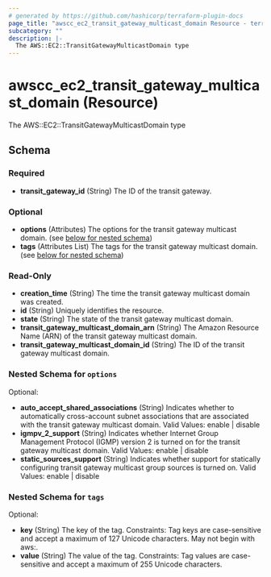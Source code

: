 ```yaml
---
# generated by https://github.com/hashicorp/terraform-plugin-docs
page_title: "awscc_ec2_transit_gateway_multicast_domain Resource - terraform-provider-awscc"
subcategory: ""
description: |-
  The AWS::EC2::TransitGatewayMulticastDomain type
---
```


# awscc_ec2_transit_gateway_multicast_domain (Resource)

The AWS::EC2::TransitGatewayMulticastDomain type



<!-- schema generated by tfplugindocs -->
## Schema

### Required

- **transit_gateway_id** (String) The ID of the transit gateway.

### Optional

- **options** (Attributes) The options for the transit gateway multicast domain. (see [below for nested schema](#nestedatt--options))
- **tags** (Attributes List) The tags for the transit gateway multicast domain. (see [below for nested schema](#nestedatt--tags))

### Read-Only

- **creation_time** (String) The time the transit gateway multicast domain was created.
- **id** (String) Uniquely identifies the resource.
- **state** (String) The state of the transit gateway multicast domain.
- **transit_gateway_multicast_domain_arn** (String) The Amazon Resource Name (ARN) of the transit gateway multicast domain.
- **transit_gateway_multicast_domain_id** (String) The ID of the transit gateway multicast domain.

<a id="nestedatt--options"></a>
### Nested Schema for `options`

Optional:

- **auto_accept_shared_associations** (String) Indicates whether to automatically cross-account subnet associations that are associated with the transit gateway multicast domain. Valid Values: enable | disable
- **igmpv_2_support** (String) Indicates whether Internet Group Management Protocol (IGMP) version 2 is turned on for the transit gateway multicast domain. Valid Values: enable | disable
- **static_sources_support** (String) Indicates whether support for statically configuring transit gateway multicast group sources is turned on. Valid Values: enable | disable


<a id="nestedatt--tags"></a>
### Nested Schema for `tags`

Optional:

- **key** (String) The key of the tag. Constraints: Tag keys are case-sensitive and accept a maximum of 127 Unicode characters. May not begin with aws:.
- **value** (String) The value of the tag. Constraints: Tag values are case-sensitive and accept a maximum of 255 Unicode characters.


